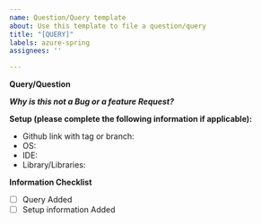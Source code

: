 ```yaml
---
name: Question/Query template
about: Use this template to file a question/query
title: "[QUERY]"
labels: azure-spring
assignees: ''

---
```


**Query/Question**
<!-- A clear and concise ask/query. -->

***Why is this not a Bug or a feature Request?***
<!-- A clear explanation of why is this not a bug or a feature request? -->

**Setup (please complete the following information if applicable):**
- Github link with tag or branch: <!-- [e.g. https://github.com/Azure-Samples/azure-spring-boot-samples/tree/spring-cloud-azure_v4.0.0/cosmos/azure-spring-data-cosmos/cosmos-multi-database-single-account] -->
- OS: <!-- [e.g. iOS] -->
- IDE: <!-- [e.g. IntelliJ] -->
- Library/Libraries: <!-- [e.g. com.azure.spring:spring-cloud-azure-starter-keyvault-secrets:4.0.0 (groupId:artifactId:version)] -->


**Information Checklist**
 <!-- Kindly make sure that you have added all the following information above and checkoff the required fields otherwise we will treat the issuer as an incomplete report -->
- [ ] Query Added
- [ ] Setup information Added